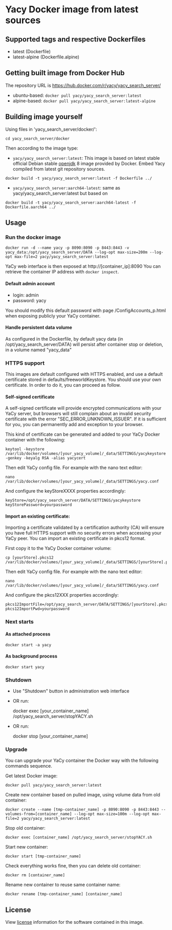 # Yacy Docker image from latest sources

## Supported tags and respective Dockerfiles

* latest (Dockerfile)
* latest-alpine (Dockerfile.alpine)

## Getting built image from Docker Hub

The repository URL is https://hub.docker.com/r/yacy/yacy_search_server/

* ubuntu-based: `docker pull yacy/yacy_search_server:latest`
* alpine-based: `docker pull yacy/yacy_search_server:latest-alpine`


## Building image yourself

Using files in 'yacy_search_server/docker/':
```
cd yacy_search_server/docker
```

Then according to the image type:
* `yacy/yacy_search_server:latest`: This image is based on latest stable official Debian stable [openjdk](https://hub.docker.com/_/openjdk/) 8 image provided by Docker. Embed Yacy compiled from latest git repository sources.

```
docker build -t yacy/yacy_search_server:latest -f Dockerfile ../
```

* `yacy/yacy_search_server:aarch64-latest`: same as yacy/yacy_search_server:latest but based on 

```
docker build -t yacy/yacy_search_server:aarch64-latest -f Dockerfile.aarch64 ../
```



## Usage

### Run the docker image


```
docker run -d --name yacy -p 8090:8090 -p 8443:8443 -v yacy_data:/opt/yacy_search_server/DATA --log-opt max-size=200m --log-opt max-file=2 yacy/yacy_search_server:latest
```

YaCy web interface is then exposed at http://[container_ip]:8090
You can retrieve the container IP address with `docker inspect`.

#### Default admin account

* login: admin
* password: yacy

You should modify this default password with page /ConfigAccounts_p.html when exposing publicly your YaCy container.


#### Handle persistent data volume

As configured in the Dockerfile, by default yacy data (in /opt/yacy_search_server/DATA) will persist after container stop or deletion, in a volume named "yacy_data"

    
### HTTPS support

This images are default configured with HTTPS enabled, and use a default certificate stored in defaults/freeworldKeystore. You should use your own certificate. In order to do it, you can proceed as follow.

#### Self-signed certificate

A self-signed certificate will provide encrypted communications with your YaCy server, but browsers will still complain about an invalid security certificate with the error "SEC_ERROR_UNKNOWN_ISSUER". If it is sufficient for you, you can permanently add and exception to your browser.

This kind of certificate can be generated and added to your YaCy Docker container with the following:

    keytool -keystore /var/lib/docker/volumes/[your_yacy_volume]/_data/SETTINGS/yacykeystore -genkey -keyalg RSA -alias yacycert
    
Then edit YaCy config file. For example with the nano text editor:

    nano /var/lib/docker/volumes/[your_yacy_volume]/_data/SETTINGS/yacy.conf

And configure the keyStoreXXXX properties accordingly:

    keyStore=/opt/yacy_search_server/DATA/SETTINGS/yacykeystore
    keyStorePassword=yourpassword
    
#### Import an existing certificate:

Importing a certificate validated by a certification authority (CA) will ensure you have full HTTPS support with no security errors when accessing your YaCy peer. You can import an existing certificate in pkcs12 format.

First copy it to the YaCy Docker container volume:

    cp [yourStore].pkcs12 /var/lib/docker/volumes/[your_yacy_volume]/_data/SETTINGS/[yourStore].pkcs12

Then edit YaCy config file. For example with the nano text editor:

    nano /var/lib/docker/volumes/[your_yacy_volume]/_data/SETTINGS/yacy.conf

And configure the pkcs12XXX properties accordingly:

    pkcs12ImportFile=/opt/yacy_search_server/DATA/SETTINGS/[yourStore].pkcs12
    pkcs12ImportPwd=yourpassword

### Next starts

#### As attached process

    docker start -a yacy

#### As background process

    docker start yacy

### Shutdown

* Use "Shutdown" button in administration web interface
* OR run:

    docker exec [your_container_name] /opt/yacy_search_server/stopYACY.sh

* OR run:

    docker stop [your_container_name]

### Upgrade

You can upgrade your YaCy container the Docker way with the following commands sequence.

Get latest Docker image:

    docker pull yacy/yacy_search_server:latest

Create new container based on pulled image, using volume data from old container:

    docker create --name [tmp-container_name] -p 8090:8090 -p 8443:8443 --volumes-from=[container_name] --log-opt max-size=100m --log-opt max-file=2 yacy/yacy_search_server:latest

Stop old container:

    docker exec [container_name] /opt/yacy_search_server/stopYACY.sh

Start new container:

    docker start [tmp-container_name]

Check everything works fine, then you can delete old container:

    docker rm [container_name]

Rename new container to reuse same container name:

    docker rename [tmp-container_name] [container_name]

## License

View [license](https://github.com/yacy/yacy_search_server/blob/master/COPYRIGHT) information for the software contained in this image.
